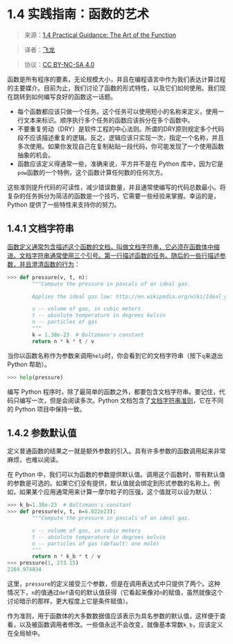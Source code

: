 # 1.4 实践指南：函数的艺术

> 来源：[1.4   Practical Guidance: The Art of the Function](http://www-inst.eecs.berkeley.edu/~cs61a/sp12/book/functions.html#practical-guidance-the-art-of-the-function)

> 译者：[飞龙](https://github.com/wizardforcel)

> 协议：[CC BY-NC-SA 4.0](http://creativecommons.org/licenses/by-nc-sa/4.0/)

函数是所有程序的要素，无论规模大小，并且在编程语言中作为我们表达计算过程的主要媒介。目前为止，我们讨论了函数的形式特性，以及它们如何使用。我们现在跳转到如何编写良好的函数这一话题。

+ 每个函数都应该只做一个任务。这个任务可以使用短小的名称来定义，使用一行文本来标识。顺序执行多个任务的函数应该拆分在多个函数中。
+ 不要重复劳动（DRY）是软件工程的中心法则。所谓的DRY原则规定多个代码段不应该描述重复的逻辑。反之，逻辑应该只实现一次，指定一个名称，并且多次使用。如果你发现自己在复制粘贴一段代码，你可能发现了一个使用函数抽象的机会。
+ 函数应该定义得通常一些，准确来说，平方并不是在 Python 库中，因为它是`pow`函数的一个特例，这个函数计算任何数的任何次方。

这些准则提升代码的可读性，减少错误数量，并且通常使编写的代码总数最小。将复杂的任务拆分为简洁的函数是一个技巧，它需要一些经验来掌握。幸运的是，Python 提供了一些特性来支持你的努力。

## 1.4.1 文档字符串

<u>函数定义通常包含描述这个函数的文档，叫做文档字符串，它必须在函数体中缩进。文档字符串通常使用三个引号。第一行描述函数的任务。随后的一些行描述参数，并且澄清函数的行为</u>：

```py
>>> def pressure(v, t, n):
        """Compute the pressure in pascals of an ideal gas.

        Applies the ideal gas law: http://en.wikipedia.org/wiki/Ideal_gas_law

        v -- volume of gas, in cubic meters
        t -- absolute temperature in degrees kelvin
        n -- particles of gas
        """
        k = 1.38e-23  # Boltzmann's constant
        return n * k * t / v
```

当你以函数名称作为参数来调用`help`时，你会看到它的文档字符串（按下`q`来退出 Python 帮助）。

```py
>>> help(pressure)
```

编写 Python 程序时，除了最简单的函数之外，都要包含文档字符串。要记住，代码只编写一次，但是会阅读多次。Python 文档包含了[文档字符串准则](http://www.python.org/dev/peps/pep-0257/)，它在不同的 Python 项目中保持一致。

## 1.4.2 参数默认值

定义普通函数的结果之一就是额外参数的引入。具有许多参数的函数调用起来非常麻烦，也难以阅读。

在 Python 中，我们可以为函数的参数提供默认值。调用这个函数时，带有默认值的参数是可选的。如果它们没有提供，默认值就会绑定到形式参数的名称上。例如，如果某个应用通常用来计算一摩尔粒子的压强，这个值就可以设为默认：

```py
>>> k_b=1.38e-23  # Boltzmann's constant
>>> def pressure(v, t, n=6.022e23):
        """Compute the pressure in pascals of an ideal gas.

        v -- volume of gas, in cubic meters
        t -- absolute temperature in degrees kelvin
        n -- particles of gas (default: one mole)
        """
        return n * k_b * t / v
>>> pressure(1, 273.15)
2269.974834
```

这里，`pressure`的定义接受三个参数，但是在调用表达式中只提供了两个。这种情况下，`n`的值通过`def`语句的默认值获得（它看起来像对`n`的赋值，虽然就像这个讨论暗示的那样，更大程度上它是条件赋值）。

作为准则，用于函数体的大多数数据值应该表示为具名参数的默认值，这样便于查看，以及被函数调用者修改。一些值永远不会改变，就像基本常数`k_b`，应该定义在全局帧中。
